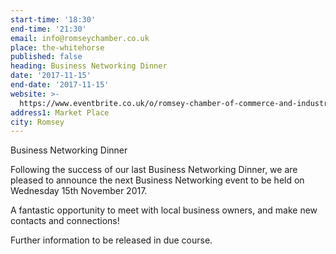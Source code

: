 ```yaml
---
start-time: '18:30'
end-time: '21:30'
email: info@romseychamber.co.uk
place: the-whitehorse
published: false
heading: Business Networking Dinner
date: '2017-11-15'
end-date: '2017-11-15'
website: >-
  https://www.eventbrite.co.uk/o/romsey-chamber-of-commerce-and-industry-10636314646
address1: Market Place
city: Romsey
---
```

Business Networking Dinner

Following the success of our last Business Networking Dinner, we are pleased to announce the next Business Networking event to be held on Wednesday 15th November 2017.

A fantastic opportunity to meet with local business owners, and make new contacts and connections!

Further information to be released in due course.

